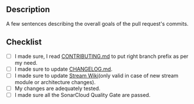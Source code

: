 ## Description

A few sentences describing the overall goals of the pull request's commits.

## Checklist

<!--
  Please review the requirements for each checkbox, and check them
  off (change "[ ]" to "[x]") as you verify that they are complete.
  
  Add N/A to the task if they are not relevant to the current PR(validation will be skipped). 
  e.g. [ ] My changes are adequately tested ~ N/A
-->

 - [ ] I made sure, I read [CONTRIBUTING.md](CONTRIBUTING.md) to put right branch prefix as per my need.
 - [ ] I made sure to update [CHANGELOG.md](CHANGELOG.md).
 - [ ] I made sure to update [Stream Wiki](https://github.com/Backbase/stream-services/wiki)(only valid in case of new stream module or architecture changes).
 - [ ] My changes are adequately tested.
 - [ ] I made sure all the SonarCloud Quality Gate are passed.
